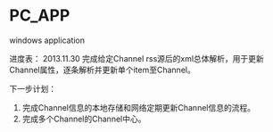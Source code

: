 PC_APP
======

windows application


进度表：
2013.11.30  完成给定Channel rss源后的xml总体解析，用于更新Channel属性，逐条解析并更新单个item至Channel。

下一步计划：
1.  完成Channel信息的本地存储和网络定期更新Channel信息的流程。
3.  完成多个Channel的Channel中心。
